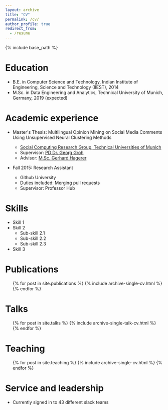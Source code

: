 ```yaml
---
layout: archive
title: "CV"
permalink: /cv/
author_profile: true
redirect_from:
  - /resume
---
```


{% include base_path %}

Education
======
* B.E. in Computer Science and Technology, Indian Institute of Engineering, Science and Technology (IIEST), 2014
* M.Sc. in Data Engineering and Analytics, Technical University of Munich, Germany, 2019 (expected)

Academic experience
======
* Master's Thesis: Multilingual Opinion Mining on Social Media Comments Using Unsupervised Neural Clustering Methods 
  * [Social Computing Research Group, Technical Universities of Munich](https://www.social.in.tum.de/en/group/)
  * Supervisor: [PD Dr. Georg Groh](https://www.social.in.tum.de/en/team/georggroh/)
  * Advisor: [M.Sc. Gerhard Hagerer](https://www.social.in.tum.de/en/team/gerhardhagerer/)

* Fall 2015: Research Assistant
  * Github University
  * Duties included: Merging pull requests
  * Supervisor: Professor Hub
  
Skills
======
* Skill 1
* Skill 2
  * Sub-skill 2.1
  * Sub-skill 2.2
  * Sub-skill 2.3
* Skill 3

Publications
======
  <ul>{% for post in site.publications %}
    {% include archive-single-cv.html %}
  {% endfor %}</ul>
  
Talks
======
  <ul>{% for post in site.talks %}
    {% include archive-single-talk-cv.html %}
  {% endfor %}</ul>
  
Teaching
======
  <ul>{% for post in site.teaching %}
    {% include archive-single-cv.html %}
  {% endfor %}</ul>
  
Service and leadership
======
* Currently signed in to 43 different slack teams
